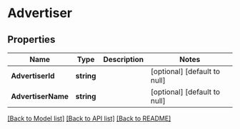 # Advertiser

## Properties
Name | Type | Description | Notes
------------ | ------------- | ------------- | -------------
**AdvertiserId** | **string** |  | [optional] [default to null]
**AdvertiserName** | **string** |  | [optional] [default to null]

[[Back to Model list]](../README.md#documentation-for-models) [[Back to API list]](../README.md#documentation-for-api-endpoints) [[Back to README]](../README.md)

